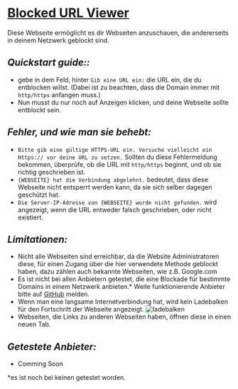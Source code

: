 # <ins>Blocked URL Viewer</ins>

Diese Webseite ermöglicht es dir Webseiten anzuschauen, die andererseits in deinem Netzwerk geblockt sind.

## *Quickstart guide::*
* gebe in dem Feld, hinter ```Gib eine URL ein:``` die URL ein, die du entblocken willst. (Dabei ist zu beachten, dass die Domain immer mit ```http/https``` anfangen muss.)
* Nun musst du nur noch auf Anzeigen klicken, und deine Webseite sollte entblockt sein.

## *Fehler, und wie man sie behebt:*
* ```Bitte gib eine gültige HTTPS-URL ein. Versuche vielleicht ein Https:// vor deine URL zu setzen.``` Sollten du diese Fehlermeldung bekommen, überprüfe, ob die URL mit ```http/https``` beginnt, und ob sie richtig geschrieben ist.
* ```{WEBSEITE} hat die Verbindung abgelehnt.``` bedeutet, dass diese Webseite nicht entsperrt werden kann, da sie sich selber dagegen geschützt hat.
* ```Die Server-IP-Adresse von {WEBSEITE} wurde nicht gefunden.``` wird angezeigt, wenn die URL entweder falsch geschrieben, oder nicht existiert.

## *Limitationen:*
* Nicht alle Webseiten sind erreichbar, da die Website Administratoren diese, für einen Zugang über die hier verwendete Methode geblockt haben, dazu zählen auch bekannte Webseiten, wie z.B. Google.com
* Es ist nicht bei allen Anbietern getestet, die eine Blockade für bestimmte Domains in einem Netzwerk anbieten.*  Weite funktionierende Anbieter bitte auf <a href="https://github.com/AlmarBlock/Blocked_URL_Viewer/issues">GitHub</a> melden.
* Wenn man eine langsame Internetverbindung hat, wird kein Ladebalken für den Fortschritt der Webseite angezeigt.
![ladebalken](https://github.com/AlmarBlock/Blocked_URL_Viewer/assets/98546933/455e839c-f82c-47e6-a0e8-eb40002db5cf)
* Webseiten, die Links zu anderen Webseiten haben, öffnen diese in einen neuen Tab.

## *Getestete Anbieter:*
* Comming Soon

*es ist noch bei keinen getestet worden.
